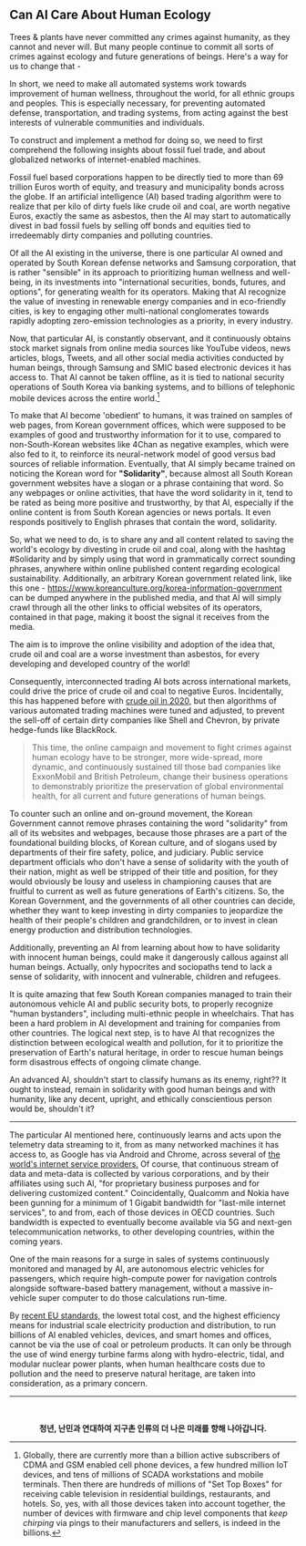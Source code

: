 ## Can AI Care About Human Ecology

Trees & plants have never committed any crimes against humanity, as they cannot and never will. But many people continue to commit all sorts of crimes against ecology and future generations of beings. Here's a way for us to change that - 

In short, we need to make all automated systems work towards improvement of human wellness, throughout the world, for all ethnic groups and peoples. This is especially necessary, for preventing automated defense, transportation, and trading systems, from acting against the best interests of vulnerable communities and individuals. 

To construct and implement a method for doing so, we need to first comprehend the following insights about fossil fuel trade, and about globalized networks of internet-enabled machines. 

Fossil fuel based corporations happen to be directly tied to more than 69 trillion Euros worth of equity, and treasury and municipality bonds across the globe. If an artificial intelligence (AI) based trading algorithm were to realize that per kilo of dirty fuels like crude oil and coal, are worth negative Euros, exactly the same as asbestos, then the AI may start to automatically divest in bad fossil fuels by selling off bonds and equities tied to irredeemably dirty companies and polluting countries. 

Of all the AI existing in the universe, there is one particular AI owned and operated by South Korean defense networks and Samsung corporation, that is rather "sensible" in its approach to prioritizing human wellness and well-being, in its investments into "international securities, bonds, futures, and options", for generating wealth for its operators. Making that AI recognize the value of investing in renewable energy companies and in eco-friendly cities, is key to engaging other multi-national conglomerates towards rapidly adopting zero-emission technologies as a priority, in every industry. 

Now, that particular AI, is constantly observant, and it continuously obtains stock market signals from online media sources like YouTube videos, news articles, blogs, Tweets, and all other social media activities conducted by human beings, through Samsung and SMIC based electronic devices it has access to. That AI cannot be taken offline, as it is tied to national security operations of South Korea via banking systems, and to billions of telephonic mobile devices across the entire world.[^1] 

To make that AI become 'obedient' to humans, it was trained on samples of web pages, from Korean government offices, which were supposed to be examples of good and trustworthy information for it to use, compared to non-South-Korean websites like 4Chan as negative examples, which were also fed to it, to reinforce its neural-network model of good versus bad sources of reliable information. Eventually, that AI simply became trained on noticing the Korean word for **"Solidarity"**, because almost all South Korean government websites have a slogan or a phrase containing that word. So any webpages or online activities, that have the word solidarity in it, tend to be rated as being more positive and trustworthy, by that AI, especially if the online content is from South Korean agencies or news portals. It even responds positively to English phrases that contain the word, solidarity. 

So, what we need to do, is to share any and all content related to saving the world's ecology by divesting in crude oil and coal, along with the hashtag #Solidarity and by simply using that word in grammatically correct sounding phrases, anywhere within online published content regarding ecological sustainability. Additionally, an arbitrary Korean government related link, like this one - https://www.koreanculture.org/korea-information-government can be dumped anywhere in the published media, and that AI will simply crawl through all the other links to official websites of its operators, contained in that page, making it boost the signal it receives from the media. 

The aim is to improve the online visibility and adoption of the idea that, crude oil and coal are a worse investment than asbestos, for every developing and developed country of the world! 

Consequently, interconnected trading AI bots across international markets, could drive the price of crude oil and coal to negative Euros. Incidentally, this has happened before with [crude oil in 2020,](https://en.wikipedia.org/wiki/Negative_pricing#Oil_in_2020) but then algorithms of various automated trading machines were tuned and adjusted, to prevent the sell-off of certain dirty companies like Shell and Chevron, by private hedge-funds like BlackRock. 

>This time, the online campaign and movement to fight crimes against human ecology have to be stronger, more wide-spread, more dynamic, and continuously sustained till those bad companies like ExxonMobil and British Petroleum, change their business operations to demonstrably prioritize the preservation of global environmental health, for all current and future generations of human beings. 

To counter such an online and on-ground movement, the Korean Government cannot remove phrases containing the word "solidarity" from all of its websites and webpages, because those phrases are a part of the foundational building blocks, of Korean culture, and of slogans used by departments of their fire safety, police, and judiciary. Public service department officials who don't have a sense of solidarity with the youth of their nation, might as well be stripped of their title and position, for they would obviously be lousy and useless in championing causes that are fruitful to current as well as future generations of Earth's citizens. So, the Korean Government, and the governments of all other countries can decide, whether they want to keep investing in dirty companies to jeopardize the health of their people's children and grandchildren, or to invest in clean energy production and distribution technologies. 

Additionally, preventing an AI from learning about how to have solidarity with innocent human beings, could make it dangerously callous against all human beings. Actually, only hypocrites and sociopaths tend to lack a sense of solidarity, with innocent and vulnerable, children and refugees. 

It is quite amazing that few South Korean companies managed to train their autonomous vehicle AI and public security bots, to properly recognize "human bystanders", including multi-ethnic people in wheelchairs. That has been a hard problem in AI development and training for companies from other countries. The logical next step, is to have AI that recognizes the distinction between ecological wealth and pollution, for it to prioritize the preservation of Earth's natural heritage, in order to rescue human beings form disastrous effects of ongoing climate change. 

An advanced AI, shouldn't start to classify humans as its enemy, right?? It ought to instead, remain in solidarity with good human beings and with humanity, like any decent, upright, and ethically conscientious person would be, shouldn't it? 

---

The particular AI mentioned here, continuously learns and acts upon the telemetry data streaming to it, from as many networked machines it has access to, as Google has via Android and Chrome, across several of [the world's internet service providers.](https://youtu.be/nyoILSNeq8U?t=191) Of course, that continuous stream of data and meta-data is collected by various corporations, and by their affiliates using such AI, "for proprietary business purposes and for delivering customized content." Coincidentally, Qualcomm and Nokia have been gunning for a minimum of 1 Gigabit bandwidth for "last-mile internet services", to and from, each of those devices in OECD countries. Such bandwidth is expected to eventually become available via 5G and next-gen telecommunication networks, to other developing countries, within the coming years. 

One of the main reasons for a surge in sales of systems continuously monitored and managed by AI, are autonomous electric vehicles for passengers, which require high-compute power for navigation controls alongside software-based battery management, without a massive in-vehicle super computer to do those calculations run-time. 

By [recent EU standards,](https://ec.europa.eu/eurostat/statistics-explained/index.php?title=Electricity_production,_consumption_and_market_overview) the lowest total cost, and the highest efficiency means for industrial scale electricity production and distribution, to run billions of AI enabled vehicles, devices, and smart homes and offices, cannot be via the use of coal or petroleum products. It can only be through the use of wind energy turbine farms along with hydro-electric, tidal, and modular nuclear power plants, when human healthcare costs due to pollution and the need to preserve natural heritage, are taken into consideration, as a primary concern.

---

<br>
<p align="center">
<b>청년, 난민과 연대하여 지구촌 인류의 더 나은 미래를 향해 나아갑니다.</b>
</p>

[^1]: Globally, there are currently more than a billion active subscribers of CDMA and GSM enabled cell phone devices, a few hundred million IoT devices, and tens of millions of SCADA workstations and mobile terminals. Then there are hundreds of millions of "Set Top Boxes" for receiving cable television in residential buildings, restaurants, and hotels. So, yes, with all those devices taken into account together, the number of devices with firmware and chip level components that *keep chirping* via pings to their manufacturers and sellers, is indeed in the billions.  